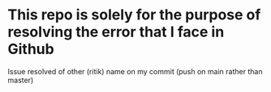 # This repo is solely for the purpose of resolving the error that I face in Github

Issue resolved of other (ritik) name on my commit (push on main rather than master)